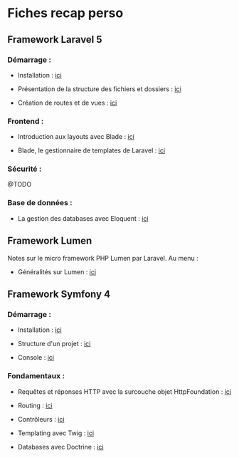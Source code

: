 # Fiches recap perso

## Framework Laravel 5

### Démarrage :

* Installation : [ici](docs/laravel/installation.md)

* Présentation de la structure des fichiers et dossiers : [ici](docs/laravel/structure-fichiers-dossiers.md)

* Création de routes et de vues : [ici](docs/laravel/routes-vues.md)

### Frontend :

* Introduction aux layouts avec Blade : [ici](docs/laravel/short-layouts-blade-header-footer.md)

* Blade, le gestionnaire de templates de Laravel : [ici](docs/laravel/blade.md)

### Sécurité :

@TODO

### Base de données :

* La gestion des databases avec Eloquent : [ici](docs/laravel/database.md)

## Framework Lumen

Notes sur le micro framework PHP Lumen par Laravel. Au menu :

* Généralités sur Lumen : [ici](docs/lumen/presentation-lumen.md)

## Framework Symfony 4

### Démarrage :

* Installation : [ici](docs/symfony/installation.md)

* Structure d'un projet : [ici](docs/symfony/structure-projet.md)

* Console : [ici](docs/symfony/console.md)

### Fondamentaux :

* Requêtes et réponses HTTP avec la surcouche objet HttpFoundation : [ici](docs/symfony/requete-reponse.md)

* Routing : [ici](docs/symfony/routing.md)

* Contrôleurs : [ici](docs/symfony/controleur.md)

* Templating avec Twig : [ici](docs/symfony/twig-moteur-template.md)

* Databases avec Doctrine : [ici](docs/symfony/database-orm-doctrine.md)